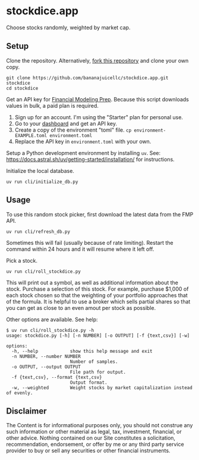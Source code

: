 # stockdice.app

Choose stocks randomly, weighted by market cap.

## Setup

Clone the repository. Alternatively, [fork this
repository](https://github.com/bananajuicellc/stockdice.app/fork) and clone your
own copy.

```
git clone https://github.com/bananajuicellc/stockdice.app.git stockdice
cd stockdice
```

Get an API key for [Financial Modeling Prep](https://site.financialmodelingprep.com/). Because this script downloads values in bulk, a paid plan is required.

1. Sign up for an account. I'm using the "Starter" plan for personal use.
2. Go to your [dashboard](https://site.financialmodelingprep.com/developer/docs/dashboard) and get an API key.
3. Create a copy of the environment "toml" file. `cp environment-EXAMPLE.toml environment.toml`
4. Replace the API key in `environment.toml` with your own.

Setup a Python development environment by installing `uv`. See:
https://docs.astral.sh/uv/getting-started/installation/ for instructions.

Initialize the local database.

```
uv run cli/initialize_db.py
```

## Usage

To use this random stock picker, first download the latest data from the FMP API.

```
uv run cli/refresh_db.py
```

Sometimes this will fail (usually because of rate limiting). Restart the command
within 24 hours and it will resume where it left off.

Pick a stock.

```
uv run cli/roll_stockdice.py
```

This will print out a symbol, as well as additional information about the stock.
Purchase a selection of this stock. For example, purchase $1,000 of each stock
chosen so that the weighting of your portfolio approaches that of the formula.
It is helpful to use a broker which sells partial shares so that you can get as
close to an even amout per stock as possible.

Other options are available. See help:

```
$ uv run cli/roll_stockdice.py -h
usage: stockdice.py [-h] [-n NUMBER] [-o OUTPUT] [-f {text,csv}] [-w]

options:
  -h, --help            show this help message and exit
  -n NUMBER, --number NUMBER
                        Number of samples.
  -o OUTPUT, --output OUTPUT
                        File path for output.
  -f {text,csv}, --format {text,csv}
                        Output format.
  -w, --weighted        Weight stocks by market capitalization instead of evenly.
```

## Disclaimer

The Content is for informational purposes only, you should not construe
any such information or other material as legal, tax, investment,
financial, or other advice. Nothing contained on our Site constitutes a
solicitation, recommendation, endorsement, or offer by me or any third
party service provider to buy or sell any securities or other financial
instruments.
